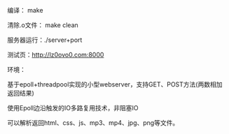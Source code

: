 编译： make

清除.o文件： make clean

服务器运行：./server+port

测试页：http://lz0ovo0.com:8000

环境：


基于epoll+threadpool实现的小型webserver，支持GET、POST方法(两数相加返回结果)

使用Epoll边沿触发的IO多路复用技术，非阻塞IO

可以解析返回html、css、js、mp3、mp4、jpg、png等文件。


